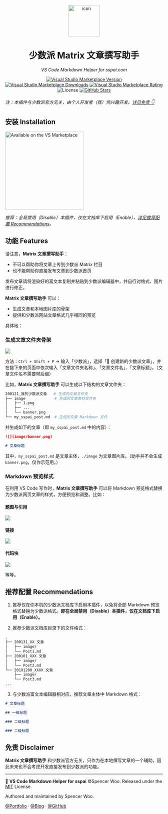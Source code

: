 <div align="center">

<img src="https://raw.githubusercontent.com/spencerwooo/vscode-sspai-markdown-helper/master/images/icon.png" alt="icon" width="100px">

<h1>少数派 Matrix 文章撰写助手</h1>

<em>VS Code Markdown Helper for sspai.com</em>

[![Visual Studio Marketplace Version](https://img.shields.io/visual-studio-marketplace/v/spencerwoo.vscode-sspai-markdown-helper?color=%23494ca2&label=VS%20Marketplace&logo=Visual%20Studio&style=flat-square)](https://marketplace.visualstudio.com/items?itemName=spencerwoo.vscode-sspai-markdown-helper)
[![Visual Studio Marketplace Downloads](https://img.shields.io/visual-studio-marketplace/d/spencerwoo.vscode-sspai-markdown-helper?style=flat-square&color=%23f39422)](https://marketplace.visualstudio.com/items?itemName=spencerwoo.vscode-sspai-markdown-helper)
[![Visual Studio Marketplace Rating](https://img.shields.io/visual-studio-marketplace/stars/spencerwoo.vscode-sspai-markdown-helper.svg?style=flat-square&color=%23f7be16)](https://marketplace.visualstudio.com/items?itemName=spencerwoo.vscode-sspai-markdown-helper)
![License](https://img.shields.io/github/license/spencerwooo/vscode-sspai-markdown-helper.svg?style=flat-square&color=%2300818a)
[![GitHub Stars](https://img.shields.io/github/stars/spencerwooo/vscode-sspai-markdown-helper.svg?style=social)](https://github.com/spencerwooo/vscode-sspai-markdown-helper)

</div>

<h6> 注：本插件与少数派官方无关，由个人开发者（我）凭兴趣开发。<a href="#免责-disclaimer">详见免责 👇</a></h6>

## 安装 Installation

<a href="https://marketplace.visualstudio.com/items?itemName=spencerwoo.vscode-sspai-markdown-helper"><img src="https://raw.githubusercontent.com/spencerwooo/vscode-sspai-markdown-helper/master/images/vsmp.svg" alt="Available on the VS Marketplace" width="250px" /></a>

*推荐：全局禁用（Disable）本插件，仅在文档库下启用（Enable），[详见推荐配置 Recommendations](#推荐配置-recommendations)。*

## 功能 Features

请注意，**Matrix 文章撰写助手**：

- 不可以帮助你将文章上传到少数派 Matrix 栏目
- 也不能帮助你直接发布文章到少数派首页

发布文章请将渲染好的富文本复制并粘贴到少数派编辑器中，并自行对格式、图片进行修正。

**Matrix 文章撰写助手** 可以：

- 生成文章和本地图片库的骨架
- 提供和少数派网站文章格式几乎相同的预览

具体地：

### 生成文章文件夹骨架

![](https://raw.githubusercontent.com/spencerwooo/vscode-sspai-markdown-helper/master/images/demo/demo.gif)

方法：`Ctrl + Shift + P` → 输入「少数派」，选择「🍳 创建新的少数派文章」，并在接下来的页面中依次输入「文章文件夹名称」、「文章文件名」、「文章标题」。（文章文件名不需要带后缀）

比如，**Matrix 文章撰写助手** 可以生成以下结构的文章文件夹：

```bash
200121_我的少数派文章   # 生成的文章文件夹
├── image             # 生成的文章素材文件夹
│   ├── 1.png
│   ├── ...
│   └── banner.png
└── my_sspai_post.md  # 生成的文章 Markdown 文件
```

并生成如下的文章（即 `my_sspai_post.md` 中的内容）：

```markdown
![](image/banner.png)

# 文章标题

```

其中，`my_sspai_post.md` 是文章主体，`./image` 为文章图片库。（助手并不会生成 `banner.png`，仅作示范用。）

### Markdown 预览样式

在利用 VS Code 写作时，**Matrix 文章撰写助手** 可以将 Markdown 预览格式替换为少数派网页文章的样式，方便预览和调整。比如：

#### 题图与引用

![](https://raw.githubusercontent.com/spencerwooo/vscode-sspai-markdown-helper/master/images/demo/quote.png)

#### 链接

![](https://raw.githubusercontent.com/spencerwooo/vscode-sspai-markdown-helper/master/images/demo/link.png)

#### 代码块

![](https://raw.githubusercontent.com/spencerwooo/vscode-sspai-markdown-helper/master/images/demo/code.png)

等等。

## 推荐配置 Recommendations

1. 推荐仅在你本机的少数派文档库下启用本插件，以免将全部 Markdown 预览格式替换为少数派格式。**即在全局禁用（Disable）本插件，仅在文档库下启用（Enable）。**

2. 推荐少数派文档库目录下的文件格式：

```bash
.
├── 200131_XX 文章
│   ├── image/
│   └── Post1.md
├── 200101_XXX 文章
│   ├── image/
│   └── Post2.md
└── 20191208_XXXX 文章
    ├── image/
    └── Post3.md
...
```

3. 与少数派富文本编辑器相对应，推荐文章主体中 Markdown 格式：

```markdown
# 文章标题

## 一级标题

### 二级标题

### 二级标题
```

## 免责 Disclaimer

**Matrix 文章撰写助手** 和少数派官方无关，只作为在本地撰写文章的一个辅助，因此未来也不会考虑开发直接发布到少数派的功能。

---

📌 **VS Code Markdown Helper for sspai** ©Spencer Woo. Released under the [MIT](https://github.com/spencerwooo/vscode-sspai-markdown-helper/blob/master/LICENSE) License.

Authored and maintained by Spencer Woo.

[@Portfolio](https://spencerwoo.com/) · [@Blog](https://blog.spencerwoo.com/) · [@GitHub](https://github.com/spencerwooo)

